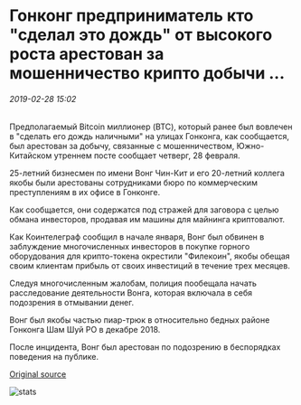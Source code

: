 # Гонконг предприниматель кто "сделал это дождь" от высокого роста арестован за мошенничество крипто добычи ...

###### 2019-02-28 15:02

Предполагаемый Bitcoin миллионер (BTC), который ранее был вовлечен в "сделать его дождь наличными" на улицах Гонконга, как сообщается, был арестован за добычу, связанные с мошенничеством, Южно-Китайском утреннем посте сообщает четверг, 28 февраля.

25-летний бизнесмен по имени Вонг Чин-Кит и его 20-летний коллега якобы были арестованы сотрудниками бюро по коммерческим преступлениям в их офисе в Гонконге.

Как сообщается, они содержатся под стражей для заговора с целью обмана инвесторов, продавая им машины для майнинга криптовалют.

Как Коинтелеграф сообщил в начале января, Вонг был обвинен в заблуждение многочисленных инвесторов в покупке горного оборудования для крипто-токена окрестили "Филекоин", якобы обещая своим клиентам прибыль от своих инвестиций в течение трех месяцев.

Следуя многочисленным жалобам, полиция пообещала начать расследование деятельности Вонга, которая включала в себя подозрения в отмывании денег.

Вонг был якобы частью пиар-трюк в относительно бедных районе Гонконга Шам Шуй PO в декабре 2018.

После инцидента, Вонг был арестован по подозрению в беспорядках поведения на публике.

[Original source](https://cointelegraph.com/news/hong-kong-entrepreneur-who-made-it-rain-from-high-rise-arrested-for-crypto-mining-fraud)

![stats](https://c.statcounter.com/11760860/0/a89fa40b/1/ "stats")